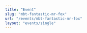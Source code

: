 ```yaml
---
title: "Event"
slug: "mbt-fantastic-mr-fox"
url: "/events/mbt-fantastic-mr-fox"
layout: "events/single"
---
```

